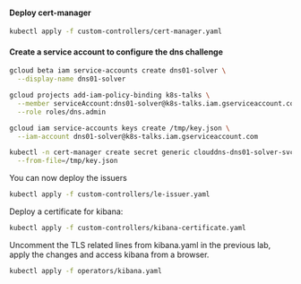 #### Deploy cert-manager

```bash
kubectl apply -f custom-controllers/cert-manager.yaml
```

#### Create a service account to configure the dns challenge

```bash
gcloud beta iam service-accounts create dns01-solver \
  --display-name dns01-solver

gcloud projects add-iam-policy-binding k8s-talks \
  --member serviceAccount:dns01-solver@k8s-talks.iam.gserviceaccount.com \
  --role roles/dns.admin

gcloud iam service-accounts keys create /tmp/key.json \
  --iam-account dns01-solver@k8s-talks.iam.gserviceaccount.com

kubectl -n cert-manager create secret generic clouddns-dns01-solver-svc-acct \
  --from-file=/tmp/key.json
```

You can now deploy the issuers

```bash
kubectl apply -f custom-controllers/le-issuer.yaml
```

Deploy a certificate for kibana:

```bash
kubectl apply -f custom-controllers/kibana-certificate.yaml
```

Uncomment the TLS related lines from kibana.yaml in the previous lab, apply the changes and access kibana from a browser.

```bash
kubectl apply -f operators/kibana.yaml
```